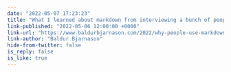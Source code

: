 ```yaml
---
date: "2022-05-07 17:23:23"
title: "What I learned about markdown from interviewing a bunch of people"
link-published: "2022-05-06 12:00:00 +0000"
link-url: "https://www.baldurbjarnason.com/2022/why-people-use-markdown/"
link-author: "Baldur Bjarnason"
hide-from-twitter: false
is_reply: false
is_like: true
---
```



